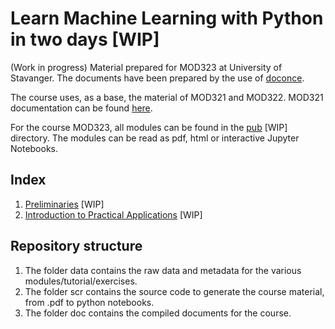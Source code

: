 # Learn Machine Learning with Python in two days [WIP]
(Work in progress) Material prepared for MOD323 at University of Stavanger. The documents have been prepared by the use of [doconce](https://github.com/doconce/doconce). 

The course uses, as a base, the material of MOD321 and MOD322. MOD321 documentation can be found [here](https://github.com/ahiorth/Pytato/tree/master/doc/pub/).

For the course MOD323, all modules can be found in the [pub](https://github.com/EnricoRiccardi/MOD323/tree/main/doc/pub/) [WIP] directory. The modules can be read as pdf, html or interactive Jupyter Notebooks. 


## Index

1. [Preliminaries](https://github.com/EnricoRiccardi/MOD323/blob/master/doc/pub/modules/intro/notebook/main_intro.ipynb) [WIP]
2. [Introduction to Practical Applications](https://github.com/EnricoRiccardi/MOD323/blob/master/doc/pub/modules/import/notebook/main_import.ipynb) [WIP]

## Repository structure
1. The folder data contains the raw data and metadata for the various modules/tutorial/exercises.
2. The folder scr contains the source code to generate the course material, from .pdf to python notebooks.
3. The folder doc contains the compiled documents for the course. 
